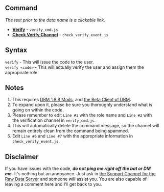 ## **Command**    
_The text prior to the data name is a clickable link._

- **[Verify](https://github.com/zachdoug24/DBM-Raw-Data/blob/master/Verification%20System/verify_cmd.js)** - `verify_cmd.js`    
- **[Check Verify Channel](https://github.com/zachdoug24/DBM-Raw-Data/blob/master/Verification%20System/check_verify_event.js)** - `check_verify_event.js`
    
## **Syntax**
`verify` - This will issue the code to the user.    
`verify <code>` - This will actually verify the user and assign them the appropriate role.

## **Notes**    

1. This requires [DBM 1.8.8 Mods](https://github.com/Discord-Bot-Maker-Mods/DBM-Mods/tree/master), and [the Beta Client of DBM](https://discordapp.com/channels/374961173524643843/375701228111527937/461267260234006531).
2. To expand upon it, please be sure you thoroughly understand what is going on within the code.
3. Please remember to edit `Line #1` with the role name and `Line #2` with the verification channel in `verify_cmd.js`.
4. This will automatically delete the command message, so the channel will remain entirely clean from the command being spammed.
5. Edit `Line #6` and `Line #7` with the appropriate information in `check_verify_event.js`.


## **Disclaimer** 
If you have issues with the code, **_do not ping me right off the bat or DM me._** It's nothing but an annoyance. Just ask in [the Support Channel for the Raw Data Server](https://discordapp.com/channels/379372685182107669/388055603320324116/) and someone will assist you. You are also capable of leaving a comment here and I'll get back to you.
